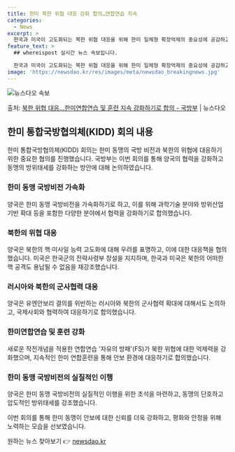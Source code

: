 ```yaml
---
title: 한미 북한 위협 대응 강화 합의…연합연습 지속
categories:
  - News
excerpt: >
  한국과 미국이 고도화되는 북한 위협 대응을 위해 한미 일체형 확장억제의 중요성에 공감하고, 한미연합연습 및 …
feature_text: >
  ## whereispost 실시간 뉴스 속보입니다.

  한국과 미국이 고도화되는 북한 위협 대응을 위해 한미 일체형 확장억제의 중요성에 공감하고, 한미연합연습 및 …
image: 'https://newsdao.kr/res/images/meta/newsdao_breakingnews.jpg'
---
```


![뉴스다오 속보](https://newsdao.kr/res/images/meta/newsdao_breakingnews.jpg)

<p>출처: <a href="https://newsdao.kr/3585" rel="dofollow">북한 위협 대응…한미연합연습 및 훈련 지속 강화하기로 합의 - 국방부</a> | 뉴스다오</p>

<h2 data-ke-size="size26">한미 통합국방협의체(KIDD) 회의 내용</h2>

<p data-ke-size="size16">한미 통합국방협의체(KIDD) 회의는 한미 동맹의 국방 비전과 북한의 위협에 대응하기 위한 중요한 협의를 진행했습니다. 국방부는 이번 회의를 통해 양국의 협력을 강화하고 동맹의 방위태세를 강화하는 방안에 대해 논의하였습니다.</p>

<h3>한미 동맹 국방비전 가속화</h3>

<p data-ke-size="size16">양국은 한미 동맹 국방비전을 가속화하기로 하고, 이를 위해 과학기술 분야와 방위산업 기반 확대 등을 포함한 다양한 분야에서 협력을 강화하기로 합의했습니다.</p>

<h3>북한의 위협 대응</h3>

<p data-ke-size="size16">양국은 북한의 핵·미사일 능력 고도화에 대해 우려를 표명하고, 이에 대한 대응책을 협의했습니다. 미국은 한국군의 전략사령부 창설을 지지하며, 한국과 미국은 북한의 어떠한 핵 공격도 용납될 수 없음을 재강조했습니다.</p>

<h3>러시아와 북한의 군사협력 대응</h3>

<p data-ke-size="size16">양국은 유엔안보리 결의를 위반하는 러시아와 북한의 군사협력 확대에 대해서도 논의하고, 국제사회와 협력하여 대응하기로 합의했습니다.</p>

<h3>한미연합연습 및 훈련 강화</h3>

<p data-ke-size="size16">새로운 작전개념을 적용한 연합연습 '자유의 방패'(FS)가 북한 위협에 대한 억제력을 강화했으며, 지속적인 한미 연합훈련을 통해 안보 환경에 대응하기로 합의했습니다.</p>

<h3>한미 동맹 국방비전의 실질적인 이행</h3>

<p data-ke-size="size16">양국은 한미 동맹 국방비전의 실질적인 이행을 위한 초석을 마련하고, 동맹의 단호하고 압도적인 방위태세를 강조했습니다.</p>

<p data-ke-size="size16">이번 회의를 통해 한미 동맹이 안보에 대한 신뢰를 더욱 강화하고, 평화와 안정을 위해 노력하는 모습을 선보였습니다.</p> 

원하는 뉴스 찾아보기 👉 <a href="https://newsdao.kr" rel="dofollow">newsdao.kr</a>


